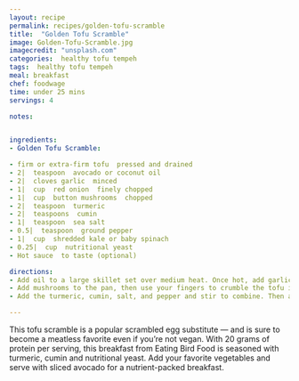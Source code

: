 ```yaml
---
layout: recipe
permalink: recipes/golden-tofu-scramble
title:  "Golden Tofu Scramble"
image: Golden-Tofu-Scramble.jpg
imagecredit: "unsplash.com"
categories:  healthy tofu tempeh
tags:  healthy tofu tempeh
meal: breakfast
chef: foodwage
time: under 25 mins
servings: 4

notes:


ingredients:
- Golden Tofu Scramble:

- firm or extra-firm tofu  pressed and drained
- 2|  teaspoon  avocado or coconut oil
- 2|  cloves garlic  minced
- 1|  cup  red onion  finely chopped
- 1|  cup  button mushrooms  chopped
- 2|  teaspoon  turmeric
- 2|  teaspoons  cumin
- 1|  teaspoon  sea salt
- 0.5|  teaspoon  ground pepper
- 1|  cup  shredded kale or baby spinach
- 0.25|  cup  nutritional yeast
- Hot sauce  to taste (optional)

directions:
- Add oil to a large skillet set over medium heat. Once hot, add garlic and onion, cooking for about 3–4 minutes or until onions begin to soften.
- Add mushrooms to the pan, then use your fingers to crumble the tofu into chunks before tossing it into the pan as well. Cook for about 10 minutes, stirring occasionally. If the tofu starts to stick or the pan becomes dry, add a little water to the pan.
- Add the turmeric, cumin, salt, and pepper and stir to combine. Then add the kale and nutritional yeast. Stir and cook for an additional 3–4 minutes. Taste and season with additional black pepper and sea salt, if needed. Serve the scramble warm with sliced avocado and fresh herbs.

---
```


This tofu scramble is a popular scrambled egg substitute — and is sure to become a meatless favorite even if you’re not vegan. With 20 grams of protein per serving, this breakfast from Eating Bird Food is seasoned with turmeric, cumin and nutritional yeast. Add your favorite vegetables and serve with sliced avocado for a nutrient-packed breakfast.
